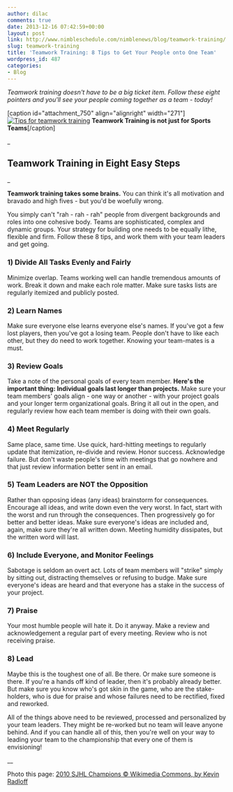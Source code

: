 ```yaml
---
author: dilac
comments: true
date: 2013-12-16 07:42:59+00:00
layout: post
link: http://www.nimbleschedule.com/nimblenews/blog/teamwork-training/
slug: teamwork-training
title: 'Teamwork Training: 8 Tips to Get Your People onto One Team'
wordpress_id: 487
categories:
- Blog
---
```


_Teamwork training doesn't have to be a big ticket item. Follow these eight pointers and you'll see your people coming together as a team - today!_

[caption id="attachment_750" align="alignright" width="271"][![Tips for teamwork training](http://www.nimbleschedule.com/wp-content/uploads/2013/12/teamwork-training1.jpg)](http://commons.wikimedia.org/wiki/File:2010_SJHL_Champions.jpeg) **Teamwork Training is not just for Sports Teams**[/caption]

_


## Teamwork Training in Eight Easy Steps


_

**Teamwork training takes some brains.** You can think it's all motivation and bravado and high fives - but you'd be woefully wrong.

You simply can't "rah - rah - rah" people from divergent backgrounds and roles into one cohesive body. Teams are sophisticated, complex and dynamic groups. Your strategy for building one needs to be equally lithe, flexible and firm. Follow these 8 tips, and work them with your team leaders and get going.


### 1) Divide All Tasks Evenly and Fairly


Minimize overlap. Teams working well can handle tremendous amounts of work. Break it down and make each role matter. Make sure tasks lists are regularly itemized and publicly posted.


### 2) Learn Names


Make sure everyone else learns everyone else's names. If you've got a few lost players, then you've got a losing team. People don't have to like each other, but they do need to work together. Knowing your team-mates is a must.


### 3) Review Goals


Take a note of the personal goals of every team member. **Here's the important thing: Individual goals last longer than projects.** Make sure your team members' goals align - one way or another - with your project goals and your longer term organizational goals. Bring it all out in the open, and regularly review how each team member is doing with their own goals.


### 4) Meet Regularly


Same place, same time. Use quick, hard-hitting meetings to regularly update that itemization, re-divide and review. Honor success. Acknowledge failure. But don't waste people's time with meetings that go nowhere and that just review information better sent in an email.


### 5) Team Leaders are NOT the Opposition


Rather than opposing ideas (any ideas) brainstorm for consequences. Encourage all ideas, and write down even the very worst. In fact, start with the worst and run through the consequences. Then progressively go for better and better ideas. Make sure everyone's ideas are included and, again, make sure they're all written down. Meeting humidity dissipates, but the written word will last.


### 6) Include Everyone, and Monitor Feelings


Sabotage is seldom an overt act. Lots of team members will "strike" simply by sitting out, distracting themselves or refusing to budge. Make sure everyone's ideas are heard and that everyone has a stake in the success of your project.


### 7) Praise


Your most humble people will hate it. Do it anyway. Make a review and acknowledgement a regular part of every meeting. Review who is not receiving praise.


### 8) Lead


Maybe this is the toughest one of all. Be there. Or make sure someone is there. If you're a hands off kind of leader, then it's probably already better. But make sure you know who's got skin in the game, who are the stake-holders, who is due for praise and whose failures need to be rectified, fixed and reworked.

All of the things above need to be reviewed, processed and personalized by your team leaders. They might be re-worked but no team will leave anyone behind. And if you can handle all of this, then you're well on your way to leading your team to the championship that every one of them is envisioning!

__

Photo this page: [2010 SJHL Champions © Wikimedia Commons, by Kevin Radloff](http://commons.wikimedia.org/wiki/File:2010_SJHL_Champions.jpeg)
